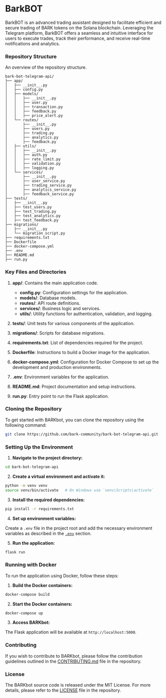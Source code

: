 # BarkBOT
BarkBOT is an advanced trading assistant designed to facilitate efficient and secure trading of BARK tokens on the Solana blockchain. Leveraging the Telegram platform, BarkBOT offers a seamless and intuitive interface for users to execute trades, track their performance, and receive real-time notifications and analytics. 

### Repository Structure

An overview of the repository structure.

```plaintext
bark-bot-telegram-api/
├── app/
│   ├── __init__.py
│   ├── config.py
│   ├── models/
│   │   ├── __init__.py
│   │   ├── user.py
│   │   ├── transaction.py
│   │   ├── feedback.py
│   │   ├── price_alert.py
│   └── routes/
│       ├── __init__.py
│       ├── users.py
│       ├── trading.py
│       ├── analytics.py
│       ├── feedback.py
│   ├── utils/
│   │   ├── __init__.py
│   │   ├── auth.py
│   │   ├── rate_limit.py
│   │   ├── validation.py
│   │   ├── logging.py
│   └── services/
│       ├── __init__.py
│       ├── user_service.py
│       ├── trading_service.py
│       ├── analytics_service.py
│       ├── feedback_service.py
├── tests/
│   ├── __init__.py
│   ├── test_users.py
│   ├── test_trading.py
│   ├── test_analytics.py
│   ├── test_feedback.py
├── migrations/
│   ├── __init__.py
│   └── migration_script.py
├── requirements.txt
├── Dockerfile
├── docker-compose.yml
├── .env
├── README.md
├── run.py
```

### Key Files and Directories

1. **app/**: Contains the main application code.
   - **config.py**: Configuration settings for the application.
   - **models/**: Database models.
   - **routes/**: API route definitions.
   - **services/**: Business logic and services.
   - **utils/**: Utility functions for authentication, validation, and logging.

2. **tests/**: Unit tests for various components of the application.

3. **migrations/**: Scripts for database migrations.

4. **requirements.txt**: List of dependencies required for the project.

5. **Dockerfile**: Instructions to build a Docker image for the application.

6. **docker-compose.yml**: Configuration for Docker Compose to set up the development and production environments.

7. **.env**: Environment variables for the application.

8. **README.md**: Project documentation and setup instructions.

9. **run.py**: Entry point to run the Flask application.

### Cloning the Repository

To get started with BARKbot, you can clone the repository using the following command:

```sh
git clone https://github.com/bark-community/bark-bot-telegram-api.git
```

### Setting Up the Environment

1. **Navigate to the project directory:**

```sh
cd bark-bot-telegram-api
```

2. **Create a virtual environment and activate it:**

```sh
python -m venv venv
source venv/bin/activate   # On Windows use `venv\Scripts\activate`
```

3. **Install the required dependencies:**

```sh
pip install -r requirements.txt
```

4. **Set up environment variables:**

Create a `.env` file in the project root and add the necessary environment variables as described in the [`.env`](#env) section.

5. **Run the application:**

```sh
flask run
```

### Running with Docker

To run the application using Docker, follow these steps:

1. **Build the Docker containers:**

```sh
docker-compose build
```

2. **Start the Docker containers:**

```sh
docker-compose up
```

3. **Access BARKbot:**

The Flask application will be available at `http://localhost:5000`.

### Contributing

If you wish to contribute to BARKbot, please follow the contribution guidelines outlined in the [CONTRIBUTING.md](https://github.com/bark-community/bark-bot-telegram-api/blob/main/CONTRIBUTING.md) file in the repository.

### License

The BARKbot source code is released under the MIT License. For more details, please refer to the [LICENSE](https://github.com/bark-community/bark-bot-telegram-api/blob/main/LICENSE) file in the repository.
